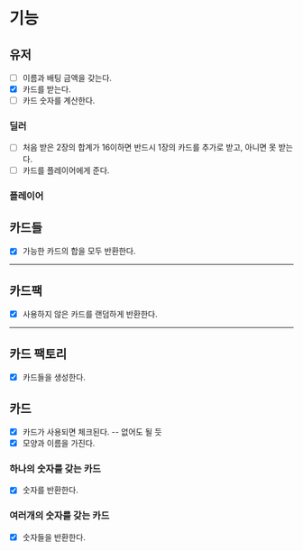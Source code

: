 # 기능

## 유저
- [ ] 이름과 배팅 금액을 갖는다.
- [x] 카드를 받는다.
- [ ] 카드 숫자를 계산한다.
### 딜러
- [ ] 처음 받은 2장의 합계가 16이하면 반드시 1장의 카드를 추가로 받고, 아니면 못 받는다.
- [ ] 카드를 플레이어에게 준다.
### 플레이어

## 카드들
- [x] 가능한 카드의 합을 모두 반환한다.

---

## 카드팩
- [x] 사용하지 않은 카드를 랜덤하게 반환한다.

---

## 카드 팩토리
- [x] 카드들을 생성한다.

## 카드
- [x] 카드가 사용되면 체크된다. -- 없어도 될 듯
- [x] 모양과 이름을 가진다.
### 하나의 숫자를 갖는 카드
- [x] 숫자를 반환한다.
### 여러개의 숫자를 갖는 카드
- [x] 숫자들을 반환한다.
